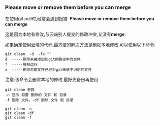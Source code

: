 ### Please move or remove them before you can merge

在使用git pull时,经常会遇到报错: 
**Please move or remove them before you can merge**

这是因为本地有修改,与云端别人提交的修改冲突,又没有**merge**.

如果确定使用云端的代码,最方便的解决方法是删除本地修改,可以使用以下命令:

~~~
git clean  -d  -fx ""
d  -----删除未被添加到git的路径中的文件
f  -----强制运行
x  -----删除忽略文件已经对git来说不识别的文件
~~~
注意:该命令会删除本地的修改,最好先备份再使用

~~~
git clean 参数 
-n 显示 将要 删除的 文件 和 目录 
-f 删除 文件，-df 删除 文件 和 目录

git clean -n
git clean -df
git clean -f
~~~